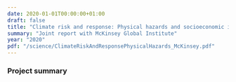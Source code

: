 ```yaml
---
date: 2020-01-01T00:00:00+01:00
draft: false
title: "Climate risk and response: Physical hazards and socioeconomic impacts"
summary: "Joint report with McKinsey Global Institute"
year: "2020"
pdf: "/science/ClimateRiskAndResponsePhysicalHazards_McKinsey.pdf"
---
```

### Project summary